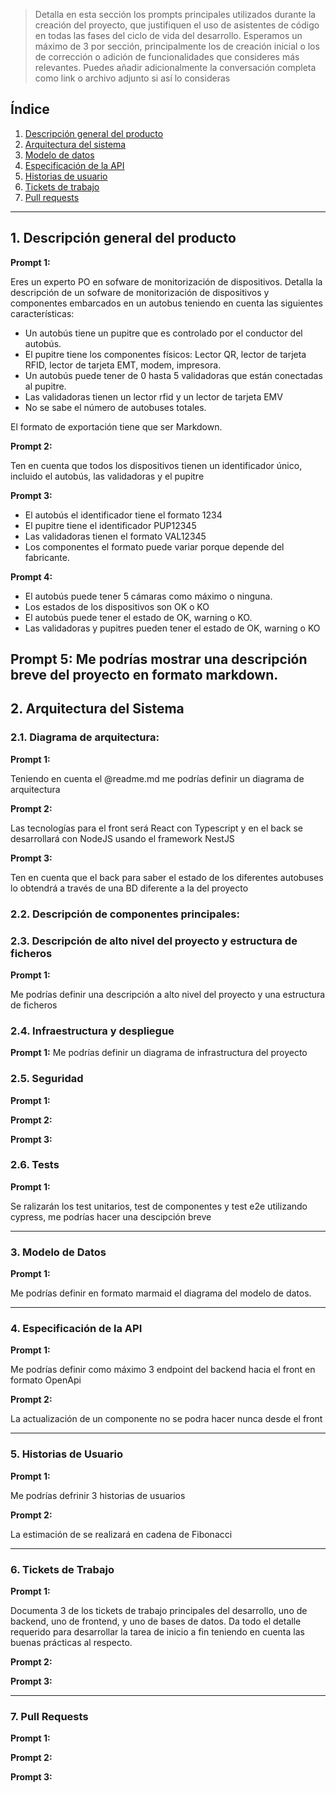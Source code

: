 > Detalla en esta sección los prompts principales utilizados durante la creación del proyecto, que justifiquen el uso de asistentes de código en todas las fases del ciclo de vida del desarrollo. Esperamos un máximo de 3 por sección, principalmente los de creación inicial o  los de corrección o adición de funcionalidades que consideres más relevantes.
Puedes añadir adicionalmente la conversación completa como link o archivo adjunto si así lo consideras


## Índice

1. [Descripción general del producto](#1-descripción-general-del-producto)
2. [Arquitectura del sistema](#2-arquitectura-del-sistema)
3. [Modelo de datos](#3-modelo-de-datos)
4. [Especificación de la API](#4-especificación-de-la-api)
5. [Historias de usuario](#5-historias-de-usuario)
6. [Tickets de trabajo](#6-tickets-de-trabajo)
7. [Pull requests](#7-pull-requests)

---

## 1. Descripción general del producto

**Prompt 1:**

Eres un experto PO en sofware de monitorización de dispositivos. Detalla la descripción de un sofware de monitorización de dispositivos y componentes embarcados en un autobus teniendo en cuenta las siguientes características:
- Un autobús tiene un pupitre que es controlado por el conductor del autobús.
- El pupitre tiene los componentes físicos: Lector QR, lector de tarjeta RFID, lector de tarjeta EMT, modem, impresora.
- Un autobús puede tener de 0 hasta 5 validadoras que están conectadas al pupitre.
- Las validadoras tienen un lector rfid y un lector de tarjeta EMV
- No se sabe el número de autobuses totales. 

El formato de exportación tiene que ser Markdown. 


**Prompt 2:**

Ten en cuenta que todos los dispositivos tienen un identificador único, incluido el autobús, las validadoras y el pupitre

**Prompt 3:**

- El autobús el identificador tiene el formato 1234
- El pupitre tiene el identificador PUP12345
- Las validadoras tienen el formato VAL12345
- Los componentes el formato puede variar porque depende del fabricante.



**Prompt 4:**

- El autobús puede tener 5 cámaras como máximo o ninguna.
- Los estados de los dispositivos son OK o KO
- El autobús puede tener el estado de OK, warning o KO.
- Las validadoras y pupitres pueden tener el estado de OK, warning o KO


**Prompt 5:**
Me podrías mostrar una descripción breve del proyecto en formato markdown. 
---

## 2. Arquitectura del Sistema

### **2.1. Diagrama de arquitectura:**

**Prompt 1:**

Teniendo en cuenta el @readme.md  me podrías definir un diagrama de arquitectura

**Prompt 2:**

Las tecnologías para el front será React con Typescript y en el back se desarrollará con NodeJS usando el framework NestJS

**Prompt 3:**

Ten en cuenta que el back para saber el estado de los diferentes autobuses lo obtendrá a través de una BD diferente a la del proyecto


### **2.2. Descripción de componentes principales:**



### **2.3. Descripción de alto nivel del proyecto y estructura de ficheros**

**Prompt 1:**

Me podrías definir  una descripción a alto nivel del proyecto y una estructura de ficheros 


### **2.4. Infraestructura y despliegue**

**Prompt 1:**
Me podrías definir un diagrama de infrastructura del proyecto 

### **2.5. Seguridad**

**Prompt 1:**

**Prompt 2:**

**Prompt 3:**

### **2.6. Tests**

**Prompt 1:**

Se ralizarán los test unitarios, test de componentes y test e2e utilizando cypress, me podrías hacer una descipción breve

---

### 3. Modelo de Datos

**Prompt 1:**

Me podrías definir en formato marmaid el diagrama del modelo de datos.


---

### 4. Especificación de la API

**Prompt 1:**

Me podrías definir como máximo 3 endpoint del backend hacia el front en formato OpenApi

**Prompt 2:**

La actualización de un componente no se podra hacer nunca desde el front


---

### 5. Historias de Usuario

**Prompt 1:**

Me podrías defrinir 3 historias de usuarios

**Prompt 2:**

La estimación de se realizará en cadena de Fibonacci


---

### 6. Tickets de Trabajo

**Prompt 1:**

Documenta 3 de los tickets de trabajo principales del desarrollo, uno de backend, uno de frontend, y uno de bases de datos. Da todo el detalle requerido para desarrollar la tarea de inicio a fin teniendo en cuenta las buenas prácticas al respecto. 


**Prompt 2:**

**Prompt 3:**

---

### 7. Pull Requests

**Prompt 1:**

**Prompt 2:**

**Prompt 3:**
